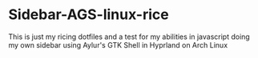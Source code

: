 # Sidebar-AGS-linux-rice
This is just my ricing dotfiles and a test for my abilities in javascript doing my own sidebar using Aylur's GTK Shell in Hyprland on Arch Linux

